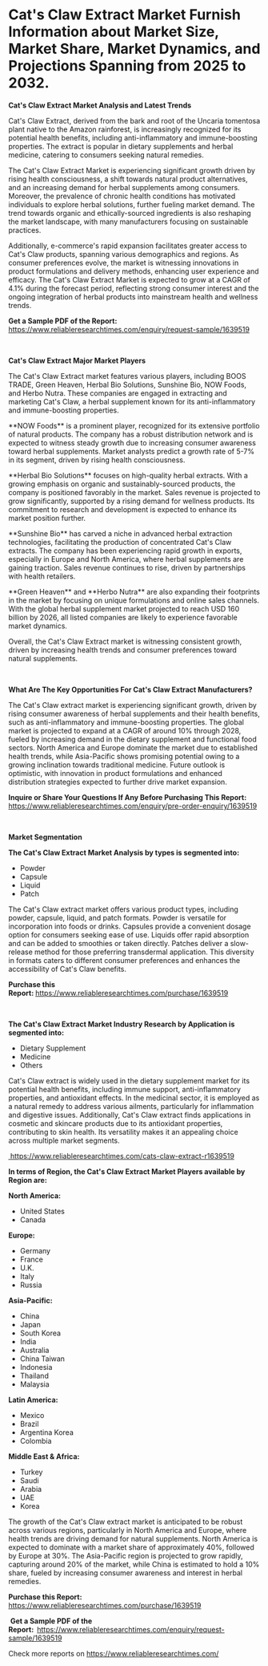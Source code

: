 <p><h1>Cat's Claw Extract Market Furnish Information about Market Size, Market Share, Market Dynamics, and Projections Spanning from 2025 to 2032.</h1></p><p><strong>Cat's Claw Extract Market Analysis and Latest Trends</strong></p>
<p><p>Cat's Claw Extract, derived from the bark and root of the Uncaria tomentosa plant native to the Amazon rainforest, is increasingly recognized for its potential health benefits, including anti-inflammatory and immune-boosting properties. The extract is popular in dietary supplements and herbal medicine, catering to consumers seeking natural remedies.</p><p>The Cat's Claw Extract Market is experiencing significant growth driven by rising health consciousness, a shift towards natural product alternatives, and an increasing demand for herbal supplements among consumers. Moreover, the prevalence of chronic health conditions has motivated individuals to explore herbal solutions, further fueling market demand. The trend towards organic and ethically-sourced ingredients is also reshaping the market landscape, with many manufacturers focusing on sustainable practices.</p><p>Additionally, e-commerce's rapid expansion facilitates greater access to Cat's Claw products, spanning various demographics and regions. As consumer preferences evolve, the market is witnessing innovations in product formulations and delivery methods, enhancing user experience and efficacy. The Cat's Claw Extract Market is expected to grow at a CAGR of 4.1% during the forecast period, reflecting strong consumer interest and the ongoing integration of herbal products into mainstream health and wellness trends.</p></p>
<p><strong>Get a Sample PDF of the Report:&nbsp;</strong> <a href="https://www.reliableresearchtimes.com/enquiry/request-sample/1639519?utm_campaign=3167&utm_medium=2&utm_source=Github&utm_content=ia&utm_term=31032025&utm_id=cats-claw-extract">https://www.reliableresearchtimes.com/enquiry/request-sample/1639519</a></p>
<p>&nbsp;</p>
<p><strong>Cat's Claw Extract Major Market Players</strong></p>
<p><p>The Cat's Claw Extract market features various players, including BOOS TRADE, Green Heaven, Herbal Bio Solutions, Sunshine Bio, NOW Foods, and Herbo Nutra. These companies are engaged in extracting and marketing Cat's Claw, a herbal supplement known for its anti-inflammatory and immune-boosting properties.</p><p>**NOW Foods** is a prominent player, recognized for its extensive portfolio of natural products. The company has a robust distribution network and is expected to witness steady growth due to increasing consumer awareness toward herbal supplements. Market analysts predict a growth rate of 5-7% in its segment, driven by rising health consciousness.</p><p>**Herbal Bio Solutions** focuses on high-quality herbal extracts. With a growing emphasis on organic and sustainably-sourced products, the company is positioned favorably in the market. Sales revenue is projected to grow significantly, supported by a rising demand for wellness products. Its commitment to research and development is expected to enhance its market position further.</p><p>**Sunshine Bio** has carved a niche in advanced herbal extraction technologies, facilitating the production of concentrated Cat's Claw extracts. The company has been experiencing rapid growth in exports, especially in Europe and North America, where herbal supplements are gaining traction. Sales revenue continues to rise, driven by partnerships with health retailers.</p><p>**Green Heaven** and **Herbo Nutra** are also expanding their footprints in the market by focusing on unique formulations and online sales channels. With the global herbal supplement market projected to reach USD 160 billion by 2026, all listed companies are likely to experience favorable market dynamics.</p><p>Overall, the Cat's Claw Extract market is witnessing consistent growth, driven by increasing health trends and consumer preferences toward natural supplements.</p></p>
<p>&nbsp;</p>
<p><strong>What Are The Key Opportunities For Cat's Claw Extract Manufacturers?</strong></p>
<p><p>The Cat's Claw extract market is experiencing significant growth, driven by rising consumer awareness of herbal supplements and their health benefits, such as anti-inflammatory and immune-boosting properties. The global market is projected to expand at a CAGR of around 10% through 2028, fueled by increasing demand in the dietary supplement and functional food sectors. North America and Europe dominate the market due to established health trends, while Asia-Pacific shows promising potential owing to a growing inclination towards traditional medicine. Future outlook is optimistic, with innovation in product formulations and enhanced distribution strategies expected to further drive market expansion.</p></p>
<p><strong>Inquire or Share Your Questions If Any Before Purchasing This Report:</strong> <a href="https://www.reliableresearchtimes.com/enquiry/pre-order-enquiry/1639519?utm_campaign=3167&utm_medium=2&utm_source=Github&utm_content=ia&utm_term=31032025&utm_id=cats-claw-extract">https://www.reliableresearchtimes.com/enquiry/pre-order-enquiry/1639519</a></p>
<p>&nbsp;</p>
<p><strong>Market Segmentation</strong></p>
<p><strong>The Cat's Claw Extract Market Analysis by types is segmented into:</strong></p>
<p><ul><li>Powder</li><li>Capsule</li><li>Liquid</li><li>Patch</li></ul></p>
<p><p>The Cat's Claw extract market offers various product types, including powder, capsule, liquid, and patch formats. Powder is versatile for incorporation into foods or drinks. Capsules provide a convenient dosage option for consumers seeking ease of use. Liquids offer rapid absorption and can be added to smoothies or taken directly. Patches deliver a slow-release method for those preferring transdermal application. This diversity in formats caters to different consumer preferences and enhances the accessibility of Cat's Claw benefits.</p></p>
<p><strong>Purchase this Report:&nbsp;</strong><a href="https://www.reliableresearchtimes.com/purchase/1639519?utm_campaign=3167&utm_medium=2&utm_source=Github&utm_content=ia&utm_term=31032025&utm_id=cats-claw-extract">https://www.reliableresearchtimes.com/purchase/1639519</a></p>
<p>&nbsp;</p>
<p><strong>The Cat's Claw Extract Market Industry Research by Application is segmented into:</strong></p>
<p><ul><li>Dietary Supplement</li><li>Medicine</li><li>Others</li></ul></p>
<p><p>Cat's Claw extract is widely used in the dietary supplement market for its potential health benefits, including immune support, anti-inflammatory properties, and antioxidant effects. In the medicinal sector, it is employed as a natural remedy to address various ailments, particularly for inflammation and digestive issues. Additionally, Cat's Claw extract finds applications in cosmetic and skincare products due to its antioxidant properties, contributing to skin health. Its versatility makes it an appealing choice across multiple market segments.</p></p>
<p><a href="https://www.reliableresearchtimes.com/cats-claw-extract-r1639519?utm_campaign=3167&utm_medium=2&utm_source=Github&utm_content=ia&utm_term=31032025&utm_id=cats-claw-extract">&nbsp;https://www.reliableresearchtimes.com/cats-claw-extract-r1639519</a></p>
<p><strong>In terms of Region, the Cat's Claw Extract Market Players available by Region are:</strong></p>
<p>
    <p> <strong> North America: </strong>
        <ul>
            <li>United States</li>
            <li>Canada</li>
        </ul>
        </p> 
    <p> <strong> Europe: </strong>
        <ul>
            <li>Germany</li>
            <li>France</li>
            <li>U.K.</li>
            <li>Italy</li>
            <li>Russia</li>
        </ul>
        </p> 
    <p> <strong> Asia-Pacific: </strong>
        <ul>
            <li>China</li>
            <li>Japan</li>
            <li>South Korea</li>
            <li>India</li>
            <li>Australia</li>
            <li>China Taiwan</li>
            <li>Indonesia</li>
            <li>Thailand</li>
            <li>Malaysia</li>
        </ul>
        </p> 
    <p> <strong> Latin America: </strong>
        <ul>
            <li>Mexico</li>
            <li>Brazil</li>
            <li>Argentina Korea</li>
            <li>Colombia</li>
        </ul>
        </p> 
    <p> <strong> Middle East & Africa: </strong>
        <ul>
            <li>Turkey</li>
            <li>Saudi</li>
            <li>Arabia</li>
            <li>UAE</li>
            <li>Korea</li>
        </ul>
    </p>
    </p>
<p><p>The growth of the Cat's Claw extract market is anticipated to be robust across various regions, particularly in North America and Europe, where health trends are driving demand for natural supplements. North America is expected to dominate with a market share of approximately 40%, followed by Europe at 30%. The Asia-Pacific region is projected to grow rapidly, capturing around 20% of the market, while China is estimated to hold a 10% share, fueled by increasing consumer awareness and interest in herbal remedies.</p></p>
<p><strong>Purchase this Report: </strong><a href="https://www.reliableresearchtimes.com/purchase/1639519?utm_campaign=3167&utm_medium=2&utm_source=Github&utm_content=ia&utm_term=31032025&utm_id=cats-claw-extract">https://www.reliableresearchtimes.com/purchase/1639519</a></p>
<p>&nbsp;<strong>Get a Sample PDF of the Report:&nbsp;&nbsp;</strong><a href="https://www.reliableresearchtimes.com/enquiry/request-sample/1639519?utm_campaign=3167&utm_medium=2&utm_source=Github&utm_content=ia&utm_term=31032025&utm_id=cats-claw-extract">https://www.reliableresearchtimes.com/enquiry/request-sample/1639519</a></p>
<p><strong></strong></p>
<p>Check more reports on <a href="https://www.reliableresearchtimes.com/?utm_campaign=3167&utm_medium=2&utm_source=Github&utm_content=ia&utm_term=31032025&utm_id=cats-claw-extract">https://www.reliableresearchtimes.com/</a></p>